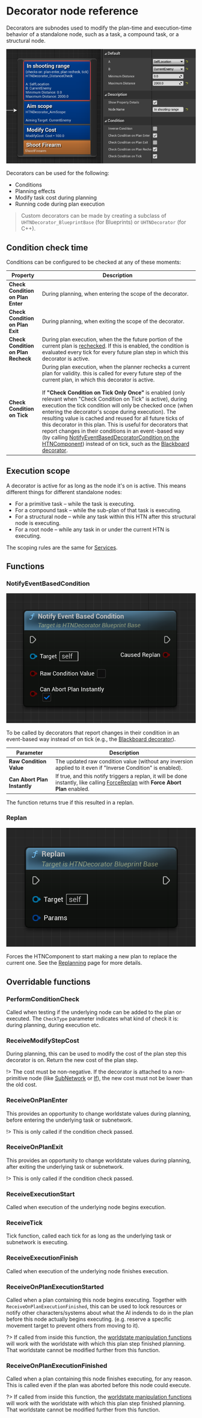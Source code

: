 # Decorator node reference

Decorators are subnodes used to modify the plan-time and execution-time behavior of a standalone node, such as a task, a compound task, or a structural node.

![Decorators on a task](_media/decorator.png)

Decorators can be used for the following:
- Conditions
- Planning effects
- Modify task cost during planning
- Running code during plan execution

> Custom decorators can be made by creating a subclass of `UHTNDecorator_BlueprintBase` (for Blueprints) or `UHTNDecorator` (for C++).

## Condition check time

Conditions can be configured to be checked at any of these moments:

Property|Description
---|---
**Check Condition on Plan Enter**|During planning, when entering the scope of the decorator.
**Check Condition on Plan Exit**|During planning, when exiting the scope of the decorator. 
**Check Condition on Plan Recheck**|During plan execution, when the the future portion of the current plan is [rechecked](planning?id=plan-rechecking). If this is enabled, the condition is evaluated every tick for every future plan step in which this decorator is active.
**Check Condition on Tick**|During plan execution, when the planner rechecks a current plan for validity. this is called for every future step of the current plan, in which this decorator is active.<br><br>If **"Check Condition on Tick Only Once"** is enabled (only relevant when "Check Condition on Tick" is active), during execution the tick condition will only be checked once (when entering the decorator's scope during execution). The resulting value is cached and reused for all future ticks of this decorator in this plan. This is useful for decorators that report changes in their conditions in an event-based way (by calling [NotifyEventBasedDecoratorCondition on the HTNComponent](htn-component?id=notifyeventbaseddecoratorcondition)) instead of on tick, such as the [Blackboard decorator](node-reference?id=blackboard).

## Execution scope

A decorator is active for as long as the node it's on is active. 
This means different things for different standalone nodes:

- For a primitive task – while the task is executing. 
- For a compound task – while the sub-plan of that task is executing.
- For a structural node – while any task within this HTN after this structural node is executing.
- For a root node – while any task in or under the current HTN is executing.

The scoping rules are the same for [Services](service.md).

## Functions

### NotifyEventBasedCondition

![ForceReplan](_media/notify_event_based_decorator_condition.png ':size=400')

To be called by decorators that report changes in their condition in an event-based way instead of on tick (e.g., the [Blackboard decorator](node-reference?id=blackboard)). 

Parameter|Description
---|---
**Raw Condition Value**|The updated raw condition value (without any inversion applied to it even if "Inverse Condition" is enabled).
**Can Abort Plan Instantly**|If true, and this notify triggers a replan, it will be done instantly, like calling [ForceReplan](htn-component?id=forcereplan) with **Force Abort Plan** enabled.

The function returns true if this resulted in a replan.

### Replan

![Replan HTN Component](_media/replan_decorator.png ':size=400')

Forces the HTNComponent to start making a new plan to replace the current one. See the [Replanning](replanning.md) page for more details. 

## Overridable functions

### PerformConditionCheck

Called when testing if the underlying node can be added to the plan or executed. The `CheckType` parameter indicates what kind of check it is: during planning, during execution etc.

### ReceiveModifyStepCost

During planning, this can be used to modify the cost of the plan step this decorator is on.
Return the new cost of the plan step.

!> The cost must be non-negative. 
If the decorator is attached to a non-primitive node (like [SubNetwork](subnetwork.md) or [If](if.md)), the new cost must not be lower than the old cost.

### ReceiveOnPlanEnter

This provides an opportunity to change worldstate values during planning, before entering the underlying task or subnetwork.

!> This is only called if the condition check passed.

### ReceiveOnPlanExit

This provides an opportunity to change worldstate values during planning, after exiting the underlying task or subnetwork.

!> This is only called if the condition check passed.

### ReceiveExecutionStart

Called when execution of the underlying node begins execution.

### ReceiveTick

Tick function, called each tick for as long as the underlying task or subnetwork is executing.

### ReceiveExecutionFinish

Called when execution of the underlying node finishes execution.

### ReceiveOnPlanExecutionStarted

Called when a plan containing this node begins executing.
Together with `ReceiveOnPlanExecutionFinished`, this can be used to lock resources or notify other characters/systems about what the AI indends to do in the plan before this node actually begins executing. (e.g. reserve a specific movement target to prevent others from moving to it).

?> If called from inside this function, the [worldstate manipulation functions](manipulating-worldstates.md) will work with the worldstate with which this plan step finished planning.<br>That worldstate cannot be modified further from this function.

### ReceiveOnPlanExecutionFinished

Called when a plan containing this node finishes executing, for any reason.
This is called even if the plan was aborted before this node could execute.

?> If called from inside this function, the [worldstate manipulation functions](manipulating-worldstates.md) will work with the worldstate with which this plan step finished planning.<br>That worldstate cannot be modified further from this function.
